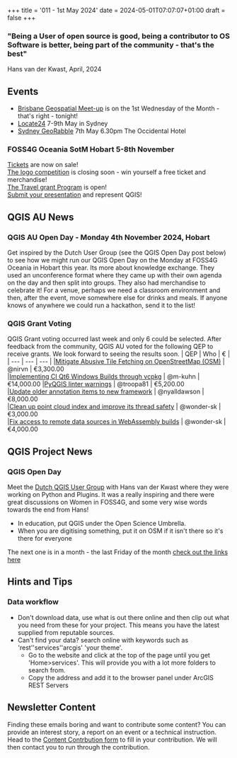 +++
title = '011 - 1st May 2024'
date = 2024-05-01T07:07:07+01:00
draft = false
+++

### "Being a User of open source is good, being a contributor to OS Software is better, being part of the community - that's the best" 
Hans van der Kwast, April, 2024

## Events
- [Brisbane Geospatial Meet-up](https://www.eventbrite.com.au/e/brisbane-geospatial-network-bgn-wednesday-1st-of-may-2024-tickets-893342630857?aff=erelexpmlt) is on the 1st Wednesday of the Month - that's right - tonight! 
- [Locate24](https://locate.geospatialcouncil.org.au/program/) 7-9th May in Sydney
- [Sydney GeoRabble](https://georabble.org/) 7th May 6.30pm The Occidental Hotel
  
### FOSS4G Oceania SotM Hobart 5-8th November
[Tickets](https://ti.to/osgeo-oceania/foss4g-sotm-oceania-2024) are now on sale!  
[The logo competition](https://2024.foss4g-oceania.org/#/logo-competition) is closing soon - win yourself a free ticket and merchandise!   
[The Travel grant Program](https://2024.foss4g-oceania.org/#/attend/travel-grant-program) is open!  
[Submit your presentation](https://2024.foss4g-oceania.org/#/call-for-papers) and represent QGIS!   


## QGIS AU News
### QGIS AU Open Day - Monday 4th November 2024, Hobart
Get inspired by the Dutch User Group (see the QGIS Open Day post below) to see how we might run our QGIS Open Day on the Monday at FOSS4G Oceania in Hobart this year. Its more about knowledge exchange. They used an unconference format where they came up with their own agenda on the day and then split into groups. They also had merchandise to celebrate it! 
For a venue, perhaps we need a classroom environment and then, after the event, move somewhere else for drinks and meals. If anyone knows of anywhere we could run a hackathon, send it to the list! 
### QGIS Grant Voting
QGIS Grant voting occurred last week and only 6 could be selected. After feedback from the community, QGIS AU voted for the following QEP to receive grants. We look forward to seeing the results soon. 
| QEP | Who | € |
| --- | --- | --- |
|[Mitigate Abusive Tile Fetching on OpenStreetMap (OSM)](qgis/QGIS-Enhancement-Proposals#2910)	| @nirvn |	€3,300.00	
|[Implementing CI Qt6 Windows Builds through vcpkg](qgis/QGIS-Enhancement-Proposals#292) | @m-kuhn | €14,000.00	
|[PyQGIS linter warnings](qgis/QGIS-Enhancement-Proposals#287) |	@troopa81 |	€5,200.00	
|[Update older annotation items to new framework](qgis/QGIS-Enhancement-Proposals#269) |	@nyalldawson | €8,000.00	
|[Clean up point cloud index and improve its thread safety](qgis/QGIS-Enhancement-Proposals#290) |	@wonder-sk | €3,000.00	
|[Fix access to remote data sources in WebAssembly builds](qgis/QGIS-Enhancement-Proposals#294) |	@wonder-sk |	€4,000.00	

## QGIS Project News
### QGIS Open Day
Meet the [Dutch QGIS User Group](https://www.youtube.com/watch?v=LP3mDi8jkM4) with Hans van der Kwast where they were working on Python and Plugins. It was a really inspiring and there were great discussions on Women in FOSS4G, and some very wise words towards the end from Hans! 
- In education, put QGIS under the Open Science Umbrella.
- When you are digitising something, put it on OSM if it isn't there so it's there for everyone
  
The next one is in a month - the last Friday of the month [check out the links here](https://github.com/qgis/QGIS/wiki)


## Hints and Tips
### Data workflow
- Don't download data, use what is out there online and then clip out what you need from these for your project. This means you have the latest supplied from reputable sources.
- Can't find your data? search online with keywords such as 'rest''services''arcgis' 'your theme'.
  - Go to the website and click at the top of the page until you get 'Home>services'. This will provide you with a lot more folders to search from. 
  - Copy the address and add it to the browser panel under ArcGIS REST Servers

## Newsletter Content
Finding these emails boring and want to contribute some content? You can provide an interest story, a report on an event or a technical instruction. Head to the [Content Contrbution form](https://forms.gle/2DPXq5Y8wqnc7KhS8) to fill in your contribution. We will then contact you to run through the contribution. 
